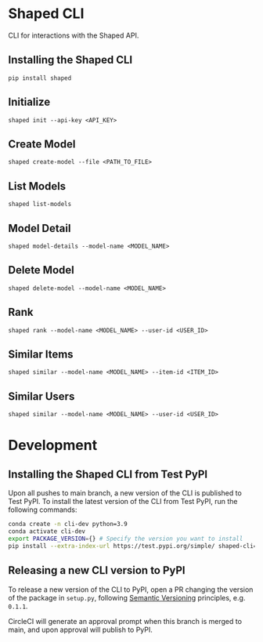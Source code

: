 # Shaped CLI

CLI for interactions with the Shaped API.


## Installing the Shaped CLI

```
pip install shaped
```

## Initialize
```
shaped init --api-key <API_KEY>
```

## Create Model
```
shaped create-model --file <PATH_TO_FILE>
```

## List Models
```
shaped list-models
```

## Model Detail
```
shaped model-details --model-name <MODEL_NAME>
```

## Delete Model
```
shaped delete-model --model-name <MODEL_NAME>
```

## Rank
```
shaped rank --model-name <MODEL_NAME> --user-id <USER_ID>
```

## Similar Items
```
shaped similar --model-name <MODEL_NAME> --item-id <ITEM_ID>
```

## Similar Users
```
shaped similar --model-name <MODEL_NAME> --user-id <USER_ID>
```

# Development

## Installing the Shaped CLI from Test PyPI

Upon all pushes to main branch, a new version of the CLI is published to Test PyPI. To install the latest version of the CLI from Test PyPI, run the following commands:

```bash
conda create -n cli-dev python=3.9
conda activate cli-dev
export PACKAGE_VERSION={} # Specify the version you want to install
pip install --extra-index-url https://test.pypi.org/simple/ shaped-cli==$PACKAGE_VERSION
```

## Releasing a new CLI version to PyPI

To release a new version of the CLI to PyPI, open a PR changing the version of the package in `setup.py`, following [Semantic Versioning](https://semver.org) principles, e.g. `0.1.1`.

CircleCI will generate an approval prompt when this branch is merged to main, and upon approval will publish to PyPI.